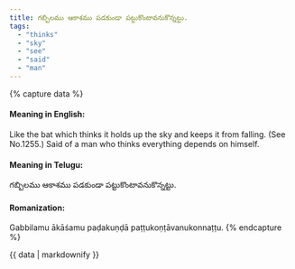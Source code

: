 ```yaml
---
title: గబ్బిలము ఆకాశము పడకుండా పట్టుకొంటావనుకొన్నట్టు.
tags:
  - "thinks"
  - "sky"
  - "see"
  - "said"
  - "man"
---
```


{% capture data %}
#### Meaning in English:
Like the bat which thinks it holds up the sky and keeps it from falling.
(See No.1255.)
Said of a man who thinks everything depends on himself.

#### Meaning in Telugu:
గబ్బిలము ఆకాశము పడకుండా పట్టుకొంటావనుకొన్నట్టు.

#### Romanization:
Gabbilamu ākāśamu paḍakuṇḍā paṭṭukoṇṭāvanukonnaṭṭu.
{% endcapture %}

{{ data | markdownify }}

